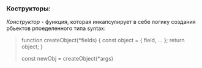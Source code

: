 ### Кострукторы:

*Конструктор* - функция, которая инкапсулирует в себе логику создания рбьектов рпоеделенного типа
syntax: 
>function createObject(*fields) {
>    const object = {
>        field,
>        ...
>    };
>    return object;
>}
>
> const newObj = createObject(*args)



